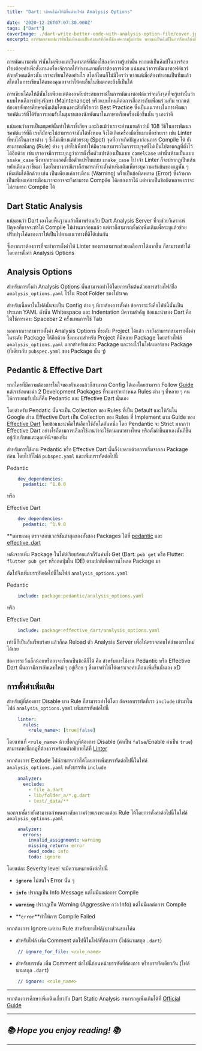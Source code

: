 ```yaml
---
title: "Dart: เขียนโค้ดให้ดีขึ้นด้วยไฟล์ Analysis Options"

date: '2020-12-26T07:07:30.000Z'
tags: ["Dart"]
coverImage: ./dart-write-better-code-with-analysis-option-file/cover.jpeg
excerpt: การพัฒนาซอฟแวร์นั้นไม่เพียงแต่เป็นศาสตร์ที่ต้องใช้องค์ความรู้เท่านั้น หากแต่เป็นศิลป์ในการร้อยเรียงถ้อยคำเพื่อสั่งงานเครื่องจักรกลให้ทำงานตามที่เราต้องการด้วย แน่นอนว่าการพัฒนาซอฟต์แวร์ด้วยตัวคนเดียวนั้น เราจะเขียนโค้ดอย่างไร สไตล์ไหนก็ไม่มีใครว่า หากแต่เมื่อต้องทำงานเป็นทีมแล้ว สไตล์ในการเขียนโค้ดของคุณอาจทำให้คนอื่นในทีมตกตะลึงก็เป็นได้

---
```


การพัฒนาซอฟแวร์นั้นไม่เพียงแต่เป็นศาสตร์ที่ต้องใช้องค์ความรู้เท่านั้น หากแต่เป็นศิลป์ในการร้อยเรียงถ้อยคำเพื่อสั่งงานเครื่องจักรกลให้ทำงานตามที่เราต้องการด้วย แน่นอนว่าการพัฒนาซอฟต์แวร์ด้วยตัวคนเดียวนั้น เราจะเขียนโค้ดอย่างไร สไตล์ไหนก็ไม่มีใครว่า หากแต่เมื่อต้องทำงานเป็นทีมแล้ว สไตล์ในการเขียนโค้ดของคุณอาจทำให้คนอื่นในทีมตกตะลึงก็เป็นได้

การเขียนโค้ดให้ดีนั้นไม่เพียงแต่ต้องอาศัยประสบการณ์ในการพัฒนาซอฟต์แวร์จนถึงจุดที่จะรู้เท่านั้นว่าแบบไหนดีการบำรุงรักษา (Maintenance) หรือแบบไหนดีต่อการสื่อสารกับเพื่อนร่วมทีม หากแต่ต้องอาศัยการศึกษาเพิ่มเติมโดยเฉพาะสิ่งที่เรียกว่า Best Practice ซึ่งเป็นแนวทางในการพัฒนาซอฟต์แวร์ที่ได้รับการยอมรับในชุมชนของนักพัฒนาในภาษาหรือเครื่องมือชิ้นนั้น ๆ เองว่าดี

แน่นอนว่าการเป็นมนุษย์นั้นทำให้เราขี้เกียจ และถึงแม้ว่าเราจะอ่านมาแล้วว่ามี 108 วิธีในการพัฒนาซอฟต์แวร์ที่ดี เราก็มักจะไม่สามารถจำมันได้ทั้งหมด จึงได้เกิดเครื่องมือขึ้นมาเพื่อช่วยเรา เช่น Linter ที่พบได้ในภาษาต่าง ๆ ซึ่งไม่เพียงแต่ช่วยระบุ (Spot) จุดที่อาจเกิดปัญหาก่อนการ Compile ได้ ยังสามารถเพิ่มกฎ (Rule) ต่าง ๆ เข้าไปเพื่อทำให้มีความสามารถในการระบุจุดที่ไม่เป็นไปตามกฎที่ตั้งไว้ได้อีกด้วย เช่น เราอาจมีการระบุกฎว่าการตั้งชื่อตัวแปรต้องเป็นแบบ `camelCase` เท่านั้นห้ามเป็นแบบ `snake_case` ซึ่งหากเราเผลอตั้งชื่อตัวแปรในแบบ `snake_case` ไป เจ้า Linter ก็จะปรากฎเป็นเส้นหยักเตือนเราขึ้นมา โดยในบางกรณีเราก็สามารถที่จะตั้งค่าเพิ่มเติมเพื่อระบุความเข้มข้นของกฎนั้น ๆ เพิ่มเติมได้อีกด้วย เช่น เป็นเพียงแค่การเตือน (Warning) หรือเป็นข้อผิดพลาด (Error) ซึ่งถ้าหากเป็นเพียงแค่การเตือนเราจะอาจจะยังสามารถ Compile โค้ดของเราได้ แต่หากเป็นข้อผิดพลาด เราจะไม่สามารถ Compile ได้

## Dart Static Analysis

แน่นอนว่า Dart เองโดยพื้นฐานแล้วก็มาพร้อมกับ Dart Analysis Server ที่จะช่วยวิเคราะห์ปัญหาที่อาจจะทำให้ Compile ไม่ผ่านมาก่อนแล้ว แต่เราก็สามารถตั้งค่าเพิ่มเติมเพื่อระบุแล้วช่วยปรับปรุงโค้ดของเราให้เป็นไปตามแนวทางที่ดีได้เช่นกัน

ซึ่งหากเราต้องการที่จะทำการตั้งค่าให้ Linter ของเราสามารถช่วยเหลือเราได้มากขึ้น ก็สามารถทำได้โดยการตั้งค่า Analysis Options

## Analysis Options

สำหรับการตั้งค่า Analysis Options นั้นสามารถทำได้โดยการเริ่มต้นด้วยการสร้างไฟล์ชื่อ `analysis_options.yaml` ไว้ใน Root Folder ของโปรเจค

สำหรับเนื้อหาในไฟล์นั้นจะเป็น Config ต่าง ๆ ที่เราต้องการตั้งค่า ข้อควรระวังคือไฟล์นี้นั้นเป็นประเภท YAML ดังนั้น Whitespace และ Indentation มีความสำคัญ ข้อแนะนำของ Dart คือให้ใช้การเคาะ Spacebar 2 ครั้งแทนการใช้ Tab

นอกจากเราสามารถตั้งค่า Analysis Options ที่ระดับ Project ได้แล้ว เรายังสามารถสามารถตั้งค่าในระดับ Package ได้อีกด้วย ซึ่งเหมาะสำหรับ Project ที่มีหลาย Package โดยสร้างไฟล์ `analysis_options.yaml` แยกสำหรับแต่ละ Package และวางไว้ในโฟลเดอร์ของ Package (ที่เดียวกับ `pubspec.yaml` ของ Package นั้น ๆ)

## Pedantic & Effective Dart

หากใครที่มีความต้องการในใจของตัวเองแล้วก็สามารถ Config ได้เองโดยสามารถ Follow [Guide](https://dart.dev/guides/language/analysis-options) แต่เราข้อแนะนำ 2 Development Packages ที่จะมาช่วยกำหนด Rules ต่าง ๆ ที่หลาย ๆ คนให้การยอมรับนั่นก็คือ Pedantic และ Effective Dart นั่นเอง

โดยสำหรับ Pendatic นั้นจะเป็น Collection ของ Rules ที่เป็น Default และใช้กันใน Google ส่วน Effective Dart เป็น Collection ของ Rules ที่ Implement ตาม Guide ของ [Effective Dart](https://dart.dev/guides/language/effective-dart) โดยข้อแนะนำคือให้เลือกใช้อันใดอันหนึ่ง โดย Pendantic จะ Strict มากกว่า Effective Dart อย่างไรก็ตามการเลือกใช้งานว่าจะใช้ตามแนวทางไหน หรือตั้งค่าขึ้นมาเองนั้นก็ขึ้นอยู่กับบริบทและดุลยพินิจของทีม

สำหรับการใช้งาน Pedantic หรือ Effective Dart นั้นก็ง่ายดายด้วยการเริ่มจากลง Package ก่อน โดยไปที่ไฟล์ `pubspec.yaml` และเพิ่มบรรทัดต่อไปนี้

Pedantic
```yaml
    dev_dependencies:
      pedantic: ^1.0.0
```

หรือ

Effective Dart
```yaml
    dev_dependencies:
      pedantic: ^1.9.0
```

**หมายเหตุ ตรวจสอบเวอร์ชันล่าสุดของทั้งสอง Packages ได้ที่ [pedantic](https://pub.dev/packages/pedantic) และ [effective_dart](https://pub.dev/packages/effective_dart)

หลังจากเพิ่ม Package ในไฟล์เรียบร้อยแล้วก็รันคำสั่ง Get (Dart: `pub get` หรือ Flutter: `flutter pub get` หรือกดปุ่มใน IDE) ตามปกติเพื่อดาวน์โหลด Package มา

ถัดไปจึงเพิ่มบรรทัดต่อไปนี้ในไฟล์ `analysis_options.yaml`

Pedantic
```yaml
    include: package:pedantic/analysis_options.yaml
```

หรือ

Effective Dart
```yaml
    include: package:effective_dart/analysis_options.yaml
```

เท่านี้ก็เป็นอันเรียบร้อย แล้วก็กด Reload ตัว Analysis Server เพื่อให้ตรวจสอบไฟล์ของเราใหม่ได้เลย

ข้อควรระวังเล็กน้อยหรืออาจะเรียกเป็นข้อดีก็ได้ คือ สำหรับการใช้งาน Pedantic หรือ Effective Dart นั้นอาจมีการอัพเดทใหม่ ๆ อยู่เรื่อย ๆ ซึ่งอาจทำให้โค้ดเราเจอคำเตือนเพิ่มขึ้นนั่นเอง xD

## การตั้งค่าเพิ่มเติม

สำหรับผู้ที่ต้องการ Disable บาง Rule ก็สามารถทำได้โดย ถัดจากบรรทัดที่เรา `include` เข้ามาในไฟล์ `analysis_options.yaml` เพิ่มบรรทัดต่อไปนี้

```yaml
    linter:
      rules:
        <rule_name>: [true|false]
```

โดยแทนที่ `<rule_name>` ด้วยชื่อกฎที่ต้องการ Disable (ค่าเป็น `false`/Enable ค่าเป็น `true`) สามารถหาชื่อกฎที่ต้องการพร้อมคำอธิบายได้ที่ [Linter](https://dart-lang.github.io/linter/lints/)

หากต้องการ Exclude ไฟล์สามารถทำได้โดยการเพิ่มบรรทัดต่อไปนี้ในไฟล์ `analysis_options.yaml` หลังบรรทัด `include`

```yaml
    analyzer:
      exclude:
        - file_a.dart
        - lib/folder_a/*.g.dart
        - test/_data/**
```

นอกจากนี้เรายังสามารถกำหนดระดับความร้ายแรงของแต่ละ Rule ได้โดยการตั้งค่าต่อไปนี้ในไฟล์ `analysis_options.yaml`

```yaml
    analyzer:
      errors:
        invalid_assignment: warning
        missing_return: error
        dead_code: info
        todo: ignore
```

โดยแต่ละ Severity level จะมีความหมายดังต่อไปนี้

- **`ignore`** ไม่สนใจ Error นั้น ๆ

- **`info`** ปรากฎเป็น Info Message แต่ไม่มีผลต่อการ Compile

- **`warning`** ปรากฎเป็น Warning (Aggressive กว่า Info) แต่ไม่มีผลต่อการ Compile

- **`error`**ทำให้การ Compile Failed

หากต้องการ Ignore แค่บาง Rule สำหรับบางไฟล์/บางส่วนของโค้ด

- สำหรับไฟล์ เพิ่ม Comment ต่อไปนี้ในไฟล์ที่ต้องการ (ไฟล์นามสกุล `.dart`)

```yaml
    // ignore_for_file: <rule_name>
```

- สำหรับบรรทัด เพิ่ม Comment ต่อไปนี้ก่อนหน้าบรรทัดที่ต้องการ หรือบรรทัดเดียวกัน (ไฟล์นามสกุล `.dart`)

```yaml
    // ignore: <rule_name>
```

---

หากต้องการศึกษาเพิ่มเติมเกี่ยวกับ Dart Static Analysis สามารถดูเพิ่มเติมได้ที่ [Official Guide](https://dart.dev/guides/language/analysis-options)

---

## *📚 Hope you enjoy reading! 📚*

---
